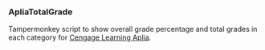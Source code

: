 ### ApliaTotalGrade

Tampermonkey script to show overall grade percentage and total grades in each category for [Cengage Learning Aplia](http://aplia.com/).